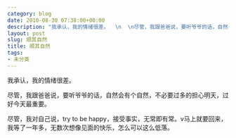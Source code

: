 ```yaml
---
category: blog
date: 2010-08-30 07:38:00+00:00
description: "我承认，我的情绪很差。  \n  \n尽管，我跟爸爸说，要听爷爷的话，自然会有个自然"
layout: post
slug: 顺其自然
title: 顺其自然
tags:
- 未分类
---
```


我承认，我的情绪很差。  
  
尽管，我跟爸爸说，要听爷爷的话，自然会有个自然，不必要过多的担心明天，过好今天最重要。  
  
尽管，我对自己说，try to be happy，接受事实，无常即有常。v马上就要回来，我等了一年多，无数次想像见面的快乐，怎么可以这么低落。
